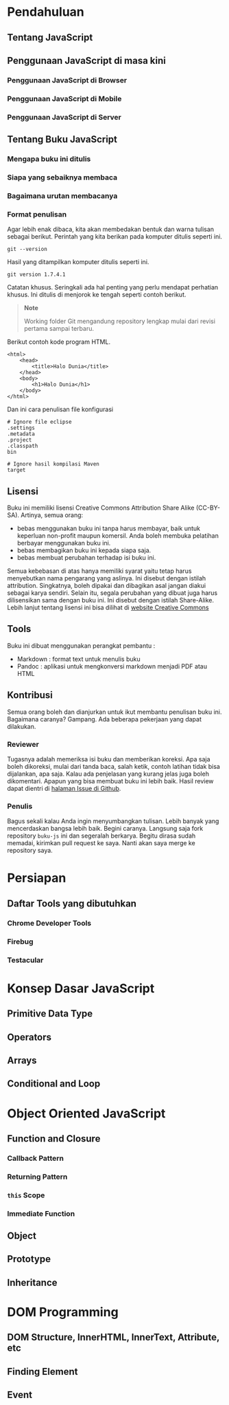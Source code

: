 # Pendahuluan #

## Tentang JavaScript ##

## Penggunaan JavaScript di masa kini ##

### Penggunaan JavaScript di Browser ###

### Penggunaan JavaScript di Mobile ###

### Penggunaan JavaScript di Server ###

## Tentang Buku JavaScript ##


### Mengapa buku ini ditulis ###


### Siapa yang sebaiknya membaca ###


### Bagaimana urutan membacanya ###


### Format penulisan ###

Agar lebih enak dibaca, kita akan membedakan bentuk dan warna tulisan
sebagai berikut. Perintah yang kita berikan pada komputer ditulis
seperti ini.

`git --version`

Hasil yang ditampilkan komputer ditulis seperti ini.

    git version 1.7.4.1

Catatan khusus. Seringkali ada hal penting yang perlu mendapat perhatian
khusus. Ini ditulis di menjorok ke tengah seperti contoh berikut.

> **Note**
>
> Working folder Git mengandung repository lengkap mulai dari revisi
> pertama sampai terbaru.

Berikut contoh kode program HTML.

~~~~ {.xml}
<html>
    <head>
        <title>Halo Dunia</title>
    </head>
    <body>
        <h1>Halo Dunia</h1>
    </body>
</html>
~~~~

Dan ini cara penulisan file konfigurasi

    # Ignore file eclipse
    .settings
    .metadata
    .project
    .classpath
    bin

    # Ignore hasil kompilasi Maven
    target

## Lisensi ##

Buku ini memiliki lisensi Creative Commons Attribution Share Alike
(CC-BY-SA). Artinya, semua orang:

-   bebas menggunakan buku ini tanpa harus membayar, baik untuk
    keperluan non-profit maupun komersil. Anda boleh membuka pelatihan
    berbayar menggunakan buku ini.
-   bebas membagikan buku ini kepada siapa saja.
-   bebas membuat perubahan terhadap isi buku ini.

Semua kebebasan di atas hanya memiliki syarat yaitu tetap harus
menyebutkan nama pengarang yang aslinya. Ini disebut dengan istilah
attribution. Singkatnya, boleh dipakai dan dibagikan asal jangan diakui
sebagai karya sendiri. Selain itu, segala perubahan yang dibuat juga
harus dilisensikan sama dengan buku ini. Ini disebut dengan istilah
Share-Alike. Lebih lanjut tentang lisensi ini bisa dilihat di
[website Creative Commons](http://creativecommons.org/licenses/)

## Tools ##

Buku ini dibuat menggunakan perangkat pembantu :

-   Markdown
    : format text untuk menulis buku
-   Pandoc
    : aplikasi untuk mengkonversi markdown menjadi PDF atau HTML

## Kontribusi ##

Semua orang boleh dan dianjurkan untuk ikut membantu penulisan buku ini.
Bagaimana caranya? Gampang. Ada beberapa pekerjaan yang dapat dilakukan.

### Reviewer ###

Tugasnya adalah memeriksa isi buku dan memberikan koreksi. Apa saja
boleh dikoreksi, mulai dari tanda baca, salah ketik, contoh latihan
tidak bisa dijalankan, apa saja. Kalau ada penjelasan yang kurang jelas
juga boleh dikomentari. Apapun yang bisa membuat buku ini lebih baik.
Hasil review dapat dientri di [halaman Issue di
Github](https://github.com/endymuhardin/buku-js/issues).

### Penulis ###

Bagus sekali kalau Anda ingin menyumbangkan tulisan. Lebih banyak yang
mencerdaskan bangsa lebih baik. Begini caranya. Langsung saja fork repository
`buku-js` ini dan segeralah berkarya. Begitu dirasa sudah memadai,
kirimkan pull request ke saya. Nanti akan saya merge ke repository saya.

# Persiapan #

## Daftar Tools yang dibutuhkan ##

### Chrome Developer Tools

### Firebug ###

### Testacular ###

# Konsep Dasar JavaScript #

## Primitive Data Type ##

## Operators ##

## Arrays ##

## Conditional and Loop ##

# Object Oriented JavaScript #

## Function and Closure ##

### Callback Pattern ###

### Returning Pattern ###

### `this` Scope ###

### Immediate Function ###

## Object ##

## Prototype ##

## Inheritance ##

# DOM Programming #

## DOM Structure, InnerHTML, InnerText, Attribute, etc ## 

## Finding Element ##

## Event ##

